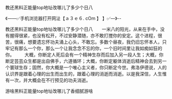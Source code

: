 教还黑料正能量top地址改哪儿了多少个日八

《——✅手机浏览器打开网沚【ａ３ｅ６. cOm 】 】✅—》--

教还黑料正能量top地址改哪儿了多少个日八　　一米八的阳光，从来在手中，没有握得很紧，也没有松开，不过安静潜随，亦不敢打搅你的安定。这个进程，很苦，很痛，想要遗忘怀功夫涌上心头，不敢忘。多数个昼夜，我仍旧忘怀本人，只牢记有那么一个你，那么一个让我念念不忘的你，一个旧时间里让我如痴如狂的你。
　　大概，你断定人死后会有一个精神生存而后加入另一段人生；大概，你断定芸芸众生都是出自佛手，六道循环；大概，你断定躯体消逝后精神会去到另一个寰球生存；固然，你大概是一个唯心主义者，你只断定今世。弗洛伊德说，人的认识界是跟着心理的出生而出生的，跟着心理的消逝而消逝。以是我深信，人生惟有一次，并大概会在不行预见的功夫消逝。





游啥黑料正能量top地址改哪儿了香细腻游啥
